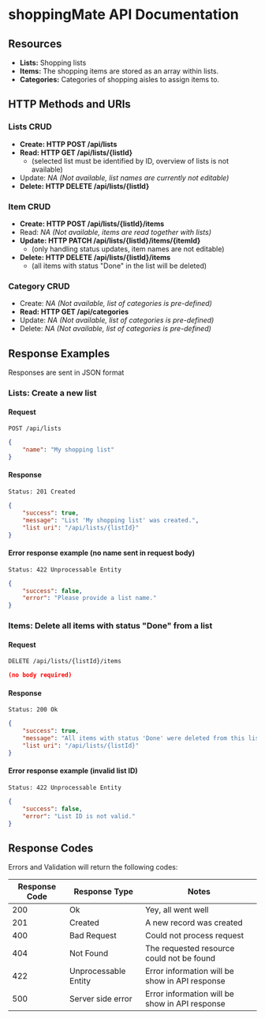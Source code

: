 # shoppingMate API Documentation


## Resources
- __Lists:__ Shopping lists
- __Items:__ The shopping items are stored as an array within lists.
- __Categories:__ Categories of shopping aisles to assign items to.


## HTTP Methods and URIs

### Lists CRUD
- __Create: HTTP POST /api/lists__
- __Read: HTTP GET /api/lists/{listId}__ 
  - (selected list must be identified by ID, overview of lists is not available)
- Update: _NA (Not available, list names are currently not editable)_
- __Delete: HTTP DELETE /api/lists/{listId}__

### Item CRUD
- __Create: HTTP POST /api/lists/{listId}/items__
- Read: _NA (Not available, items are read together with lists)_
- __Update: HTTP PATCH /api/lists/{listId}/items/{itemId}__
  - (only handling status updates, item names are not editable)
- __Delete: HTTP DELETE /api/lists/{listId}/items__ 
  - (all items with status "Done" in the list will be deleted)

### Category CRUD
- Create: _NA (Not available, list of categories is pre-defined)_
- __Read: HTTP GET /api/categories__
- Update: _NA (Not available, list of categories is pre-defined)_
- Delete: _NA (Not available, list of categories is pre-defined)_


## Response Examples
Responses are sent in JSON format

### Lists: Create a new list

#### Request
```
POST /api/lists
```
```json
{
    "name": "My shopping list"
}
```

#### Response
```
Status: 201 Created
```
```json
{
    "success": true,
    "message": "List 'My shopping list' was created.",
    "list uri": "/api/lists/{listId}"
}
```

#### Error response example (no name sent in request body)
```
Status: 422 Unprocessable Entity
```
```json
{
    "success": false,
    "error": "Please provide a list name."
}
```


### Items: Delete all items with status "Done" from a list

#### Request
```
DELETE /api/lists/{listId}/items
```
```json
(no body required)
```

#### Response
```
Status: 200 Ok
```
```json
{
    "success": true,
    "message": "All items with status 'Done' were deleted from this list.",
    "list uri": "/api/lists/{listId}"
}
```

#### Error response example (invalid list ID)
```
Status: 422 Unprocessable Entity
```
```json
{
    "success": false,
    "error": "List ID is not valid."
}
```


## Response Codes

Errors and Validation will return the following codes:

| Response Code | Response Type        | Notes                                           |
|---------------|----------------------|-------------------------------------------------|
| 200           | Ok                   | Yey, all went well                              |
| 201           | Created              | A new record was created                        |
| 400           | Bad Request          | Could not process request                       |
| 404           | Not Found            | The requested resource could not be found       |
| 422           | Unprocessable Entity | Error information will be show in API response  |
| 500           | Server side error    | Error information will be show in API response  |